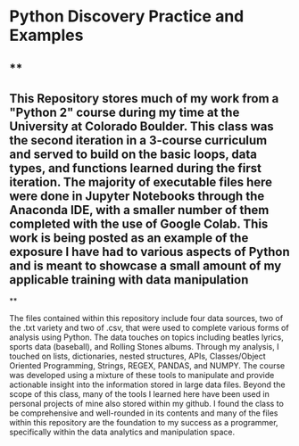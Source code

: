 # Python Discovery Practice and Examples
**
-----------------------------------------------------------------------------------------------------------------------------------------------
This Repository stores much of my work from a "Python 2" course during my time at the University at Colorado Boulder. This class was the second
iteration in a 3-course curriculum and served to build on the basic loops, data types, and functions learned during the first iteration.
The majority of executable files here were done in Jupyter Notebooks through the Anaconda IDE, with a smaller number of them completed with the
use of Google Colab. This work is being posted as an example of the exposure I have had to various aspects of Python and is meant to showcase
a small amount of my applicable training with data manipulation
-----------------------------------------------------------------------------------------------------------------------------------------------
**

The files contained within this repository include four data sources, two of the .txt variety and two of .csv, that were used to complete various
forms of analysis using Python. The data touches on topics including beatles lyrics, sports data (baseball), and Rolling Stones albums. Through
my analysis, I touched on lists, dictionaries, nested structures, APIs, Classes/Object Oriented Programming, Strings, REGEX, PANDAS, and NUMPY.
The course was developed using a mixture of these tools to manipulate and provide actionable insight into the information stored in large data files.
Beyond the scope of this class, many of the tools I learned here have been used in personal projects of mine also stored within my github. I found
the class to be comprehensive and well-rounded in its contents and many of the files within this repository are the foundation to my success as a 
programmer, specifically within the data analytics and manipulation space.
